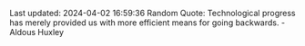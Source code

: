 Last updated: 2024-04-02 16:59:36
Random Quote: Technological progress has merely provided us with more efficient means for going backwards. - Aldous Huxley